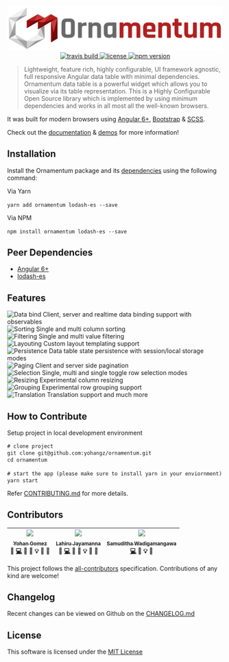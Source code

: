 <p align="center">
  <img src="./documentation/ornamentum.svg" alt="ornamentum"/>
  
  <a href="https://travis-ci.org/yohangz/ornamentum">
    <img src="https://travis-ci.org/yohangz/ornamentum.svg?branch=master" alt="travis build" height="18">
  </a>
  <a href="https://github.com/yohangz/ornamentum/blob/master/LICENSE">
    <img src="http://img.shields.io/badge/license-MIT-blue.svg?style=flat" alt="license" height="18">
  </a>  
  <a href="https://badge.fury.io/js/ornamentum">
    <img src="https://badge.fury.io/js/ornamentum.svg" alt="npm version" height="18">
  </a>
</p>

> Lightweight, feature rich, highly configurable, UI framework agnostic, full responsive Angular data table with minimal dependencies. 
Ornamentum data table is a powerful widget which allows you to visualize via its table representation. This is a Highly Configurable Open Source library which is implemented by using minimum dependencies and works in all most all the well-known browsers. 

It was built for modern browsers using [Angular 6+](https://angular.io/), [Bootstrap](https://getbootstrap.com/) & [SCSS](https://sass-lang.com/).

Check out the [documentation](https://ornamentum.app/api-docs/) & [demos](https://ornamentum.app/) for more information!

## Installation

Install the Ornamentum package and its [dependencies](#peer-dependencies) using the following command:

Via Yarn

```yarn add ornamentum lodash-es --save```

Via NPM

```npm install ornamentum lodash-es --save```

## Peer Dependencies

* [Angular 6+](https://angular.io/)
* [lodash-es](https://www.npmjs.com/package/lodash-es)

## Features

<img src="./documentation/data.svg" alt="Data bind"/> Client, server and realtime data binding support with observables </br>
<img src="./documentation/sort.svg" alt="Sorting"/> Single and multi column sorting </br>
<img src="./documentation/filter.svg" alt="Filtering"/> Single and multi value filtering </br>
<img src="./documentation/layout.svg" alt="Layouting"/> Custom layout templating support </br>
<img src="./documentation/persist.svg" alt="Persistence"/> Data table state persistence with session/local storage modes </br>
<img src="./documentation/paging.svg" alt="Paging"/> Client and server side pagination </br>
<img src="./documentation/select.svg" alt="Selection"/> Single, multi and single toggle row selection modes </br>
<img src="./documentation/resize.svg" alt="Resizing"/> Experimental column resizing </br>
<img src="./documentation/group.svg" alt="Grouping"/> Experimental row grouping support </br>
<img src="./documentation/translate.svg" alt="Translation"/> Translation support and much more

## How to Contribute

Setup project in local development environment

```
# clone project
git clone git@github.com:yohangz/ornamentum.git
cd ornamentum

# start the app (please make sure to install yarn in your enviornment)
yarn start
```
Refer [CONTRIBUTING.md](https://github.com/yohangz/ornamentum/blob/master/CONTRIBUTING.md) for more details.

## Contributors

<!-- ALL-CONTRIBUTORS-LIST:START - Do not remove or modify this section -->
|[<img src="https://avatars2.githubusercontent.com/u/5279079?s=400&v=4" width="100px;"/><br /><sub>Yohan Gomez</sub>][yohan-profile]<br />💬 [💻](https://github.com/yohangz/ornamentum/commits?author=yohangz) 📖 🎨 💡 🤔 👀|[<img src="https://avatars2.githubusercontent.com/u/6312524?s=400&u=efc9267c6f903c379fafaaf7b3b0d9a939474c01&v=4" width="100px;"/><br /><sub>Lahiru Jayamanna</sub>][lahiru-profile]<br />💬 [💻](https://github.com/yohangz/ornamentum/commits?author=lahiruz) 📖 🎨 💡 🤔 👀|[<img src="https://avatars2.githubusercontent.com/u/35022498?s=400&v=4" width="100px;"/><br /><sub>Samuditha Wadigamangawa</sub>][samuditha-profile]<br />[💻](https://github.com/yohangz/ornamentum/commits?author=samudithaw) 🎨 💡 🤔|
| :---: | :---: | :---: |
<!-- ALL-CONTRIBUTORS-LIST:END -->

This project follows the [all-contributors](https://github.com/kentcdodds/all-contributors) specification.
Contributions of any kind are welcome!

## Changelog

Recent changes can be viewed on Github on the [CHANGELOG.md](https://github.com/yohangz/ornamentum/blob/master/CHANGELOG.md)

## License

This software is licensed under the [MIT License][license]

[license-badge]: http://img.shields.io/badge/license-MIT-blue.svg?style=flat
[license]: https://github.com/yohangz/ornamentum/blob/master/LICENSE

[yohan-profile]: https://github.com/yohangz
[lahiru-profile]: https://github.com/lahiruz
[samuditha-profile]: https://github.com/samudithaw
